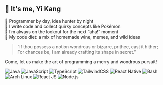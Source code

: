 ## 👋 It's me, Yi Kang

🎩 Programmer by day, idea hunter by night  
🦄 I write code and collect quirky concepts like Pokémon   
🚀 I’m always on the lookout for the next “aha!” moment  
🥗 My code diet: a mix of homemade wine, memes, and wild ideas

> “If thou possess a notion wondrous or bizarre, prithee, cast it hither;  
> For chances be, I am already crafting its shape in secret.”

Come, let us make the art of programming a merry and wondrous pursuit!

![Java](https://img.shields.io/badge/Java-007396?style=for-the-badge&logo=java&logoColor=white)
![JavaScript](https://img.shields.io/badge/JavaScript-F7DF1E?style=for-the-badge&logo=javascript&logoColor=black)
![TypeScript](https://img.shields.io/badge/TypeScript-3178C6?style=for-the-badge&logo=typescript&logoColor=white)
![TailwindCSS](https://img.shields.io/badge/TailwindCSS-38B2AC?style=for-the-badge&logo=tailwind-css&logoColor=white)
![React Native](https://img.shields.io/badge/React%20Native-20232A?style=for-the-badge&logo=react&logoColor=61DAFB)
![Bash](https://img.shields.io/badge/Bash-4EAA25?style=for-the-badge&logo=gnubash&logoColor=white)
![Arch Linux](https://img.shields.io/badge/Arch%20Linux-1793D1?style=for-the-badge&logo=arch-linux&logoColor=white)
![React JS](https://img.shields.io/badge/React-20232A?style=for-the-badge&logo=react&logoColor=61DAFB)
![Node.js](https://img.shields.io/badge/Node.js-339933?style=for-the-badge&logo=nodedotjs&logoColor=white)

